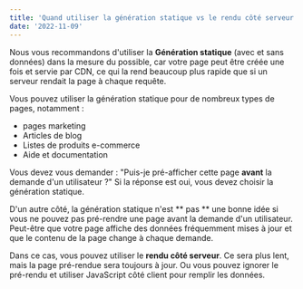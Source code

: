 ```yaml
---
title: 'Quand utiliser la génération statique vs le rendu côté serveur'
date: '2022-11-09'
---
```


Nous vous recommandons d'utiliser la **Génération statique** (avec et sans données) dans la mesure du possible, car votre page peut être créée une fois et servie par CDN, ce qui la rend beaucoup plus rapide que si un serveur rendait la page à chaque requête.

Vous pouvez utiliser la génération statique pour de nombreux types de pages, notamment :

- pages marketing
- Articles de blog
- Listes de produits e-commerce
- Aide et documentation

Vous devez vous demander : "Puis-je pré-afficher cette page **avant** la demande d'un utilisateur ?" Si la réponse est oui, vous devez choisir la génération statique.

D'un autre côté, la génération statique n'est ** pas ** une bonne idée si vous ne pouvez pas pré-rendre une page avant la demande d'un utilisateur. Peut-être que votre page affiche des données fréquemment mises à jour et que le contenu de la page change à chaque demande.

Dans ce cas, vous pouvez utiliser le **rendu côté serveur**. Ce sera plus lent, mais la page pré-rendue sera toujours à jour. Ou vous pouvez ignorer le pré-rendu et utiliser JavaScript côté client pour remplir les données.